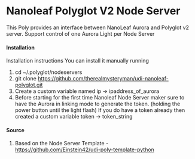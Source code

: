 # Nanoleaf Polyglot V2 Node Server

This Poly provides an interface between NanoLeaf Aurora and Polyglot v2 server. Support control of one Aurora Light per Node Server

#### Installation

Installation instructions
You can install it manually running

1. cd ~/.polyglot/nodeservers
2. git clone https://github.com/therealmysteryman/udi-nanoleaf-polyglot.git
3. Create a custom variable named ip -> ipaddress_of_aurora
4. Before starting for the first time Nanoleaf Node Server maker sure to have the Aurora in linking mode to generate the token. (holding the power button until the light flash) If you do have a token already then created a custom variable token -> token_string

#### Source

1. Based on the Node Server Template - https://github.com/Einstein42/udi-poly-template-python
